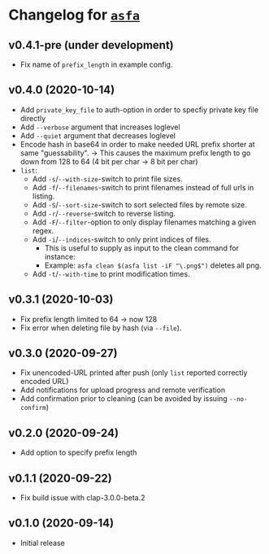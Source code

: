 
# Changelog for [`asfa`](https://github.com/obreitwi/asfa)

## v0.4.1-pre (under development)

* Fix name of `prefix_length` in example config.

## v0.4.0 (2020-10-14)

* Add `private_key_file` to auth-option in order to specfiy private key file directly
* Add `--verbose` argument that increases loglevel
* Add `--quiet` argument that decreases loglevel
* Encode hash in base64 in order to make needed URL prefix shorter at same "guessability".
  → This causes the maximum prefix length to go down from 128 to 64 (4 bit per char → 8 bit per char)
* `list`:
  * Add `-s`/`--with-size`-switch to print file sizes.
  * Add `-f`/`--filenames`-switch to print filenames instead of full urls in listing.
  * Add `-S`/`--sort-size`-switch to sort selected files by remote size.
  * Add `-r`/`--reverse`-switch to reverse listing.
  * Add `-F`/`--filter`-option to only display filenames matching a given regex.
  * Add `-i`/`--indices`-switch to only print indices of files.
    * This is useful to supply as input to the clean command for instance:
    * Example: `asfa clean $(asfa list -iF "\.png$")` deletes all png.
  * Add `-t`/`--with-time` to print modification times.

## v0.3.1 (2020-10-03)

* Fix prefix length limited to 64 -> now 128
* Fix error when deleting file by hash (via `--file`).

## v0.3.0 (2020-09-27)

* Fix unencoded-URL printed after push (only `list` reported correctly encoded URL)
* Add notifications for upload progress and remote verification
* Add confirmation prior to cleaning (can be avoided by issuing `--no-confirm`)

## v0.2.0 (2020-09-24)

* Add option to specify prefix length

## v0.1.1 (2020-09-22)

* Fix build issue with clap-3.0.0-beta.2

## v0.1.0 (2020-09-14)

* Initial release
